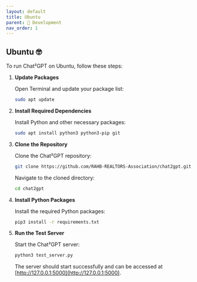 ```yaml
---
layout: default
title: Ubuntu
parent: 👷 Development
nav_order: 1
---
```


## Ubuntu 🤓

To run Chat²GPT on Ubuntu, follow these steps:

1. **Update Packages**

   Open Terminal and update your package list:

   ```bash
   sudo apt update
   ```

2. **Install Required Dependencies**

   Install Python and other necessary packages:

   ```bash
   sudo apt install python3 python3-pip git
   ```

3. **Clone the Repository**

   Clone the Chat²GPT repository:

   ```bash
   git clone https://github.com/RAHB-REALTORS-Association/chat2gpt.git
   ```

   Navigate to the cloned directory:

   ```bash
   cd chat2gpt
   ```

4. **Install Python Packages**

   Install the required Python packages:

   ```bash
   pip3 install -r requirements.txt
   ```

5. **Run the Test Server**

   Start the Chat²GPT server:

   ```bash
   python3 test_server.py
   ```

   The server should start successfully and can be accessed at [http://127.0.0.1:5000](http://127.0.0.1:5000).
